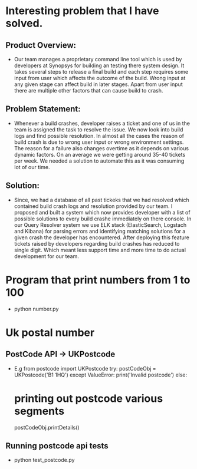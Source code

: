 # Interesting problem that I have solved.
## Product Overview: 
- Our team manages a proprietary command line tool which is used by developers at Synopsys 
for building an testing there system design. It takes several steps to release a final build and each step requires some input from
user which affects the outcome of the build. Wrong input at any given stage can affect build in later stages. Apart from user input there are 
multiple other factors that can cause build to crash. 
## Problem Statement: 
- Whenever a build crashes, developer raises a ticket and one of us in the team is assigned the task to resolve 
the issue. We now look into build logs and find possible resolution.
In almost all the cases the reason of build crash is due to wrong user input or wrong environment settings.
The reason for a failure also changes overtime as it depends on various dynamic factors.
On an average we were getting around 35-40 tickets per week. We needed a solution to automate this as it was consuming lot of our time.
## Solution: 
- Since, we had a database of all past tickeks that we had resolved which contained build crash logs and resolution 
provided by our team. I proposed and built a system which now provides developer with a list of possible solutions to every 
build crashe immediately on there console. In our Query Resolver system we use ELK stack (ElasticSearch, Logstach and Kibana) 
for parsing errors and identifying matching solutions for a given crash the developer has encountered. After deploying 
this feature tickets raised by developers regarding build crashes has reduced to single digit. Which meant less 
support time and more time to do actual development for our team.

# Program that print numbers from 1 to 100 
- python number.py

# Uk postal number
## PostCode API -> UKPostcode
- E.g
from postcode import UKPostcode
try:
    postCodeObj = UKPostcode('B1 1HQ')
except ValueError:
    print('Invalid postcode')
else:
    # printing out postcode various segments
    postCodeObj.printDetails()

## Running postcode api tests
- python test_postcode.py